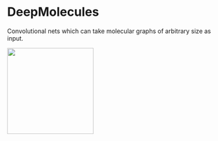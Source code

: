 DeepMolecules
=============

Convolutional nets which can take molecular graphs of arbitrary size as input.

<img src="https://github.com/HIPS/DeepMolecules/blob/master/montage/20141006-first-graph.png" width="200">
